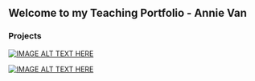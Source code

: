 ## Welcome to my Teaching Portfolio - Annie Van

### Projects

[![IMAGE ALT TEXT HERE](https://img.youtube.com/vi/4Pz62FRO8Z4/0.jpg)](https://www.youtube.com/watch?v=4Pz62FRO8Z4)

[![IMAGE ALT TEXT HERE](https://img.youtube.com/vi/OdbjW8mn4Jo/0.jpg)](https://www.youtube.com/watch?v=OdbjW8mn4Jo)
